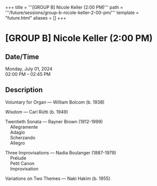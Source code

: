 +++
title = '''[GROUP B] Nicole Keller (2:00 PM)'''
path = '''/future/sessions/group-b-nicole-keller-2-00-pm/'''
template = "future.html"
aliases = []
+++

<h1>[GROUP B] Nicole Keller (2:00 PM)</h1>

<h2>Date/Time</h2>
<p>Monday, July 01, 2024<br>
02:00 PM – 02:45 PM</p>
<h2>Description</h2>

<div class="ag87-crtemvc-hsbk"><div class="css-vsf5of"><p style="text-align:left;" class="carina-rte-public-DraftStyleDefault-block">Voluntary for Organ — William Bolcom (b. 1938)</p><p style="text-align:left;" class="carina-rte-public-DraftStyleDefault-block"><span style="font-style: italic;">Wisdom</span> — Carl Rütti (b. 1949)</p><p style="text-align:left;" class="carina-rte-public-DraftStyleDefault-block">Twentieth Sonata — Rayner Brown (1912-1999)<br>&nbsp; &nbsp; Allegramente<br>&nbsp; &nbsp; Adagio<br>&nbsp; &nbsp; Scherzando<br>&nbsp; &nbsp; Allegro</p><p style="text-align:left;" class="carina-rte-public-DraftStyleDefault-block">Three Improvisations — Nadia Boulanger (1887-1979)<br>&nbsp; &nbsp; Prélude<br>&nbsp; &nbsp; Petit Canon<br>&nbsp; &nbsp; Improvisation</p><p style="text-align:left;" class="carina-rte-public-DraftStyleDefault-block">Variations on Two Themes — Naki Hakim (b. 1955)</p></div></div>


